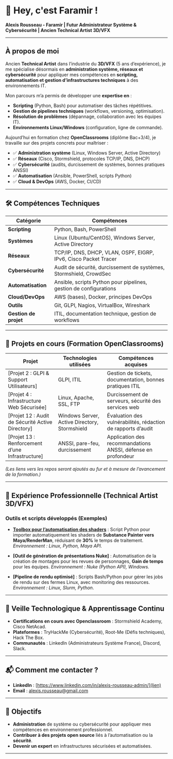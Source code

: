 # 👋 Hey, c'est Faramir !
**Alexis Rousseau - Faramir | Futur Administrateur Système & Cybersécurité | Ancien Technical Artist 3D/VFX**

---
## À propos de moi
Ancien **Technical Artist** dans l’industrie du **3D/VFX** (5 ans d’expérience), je me spécialise désormais en **administration système, réseaux et cybersécurité** pour appliquer mes compétences en **scripting, automatisation et gestion d’infrastructures techniques** à des environnements IT.

Mon parcours m’a permis de développer une **expertise en** :
- **Scripting** (Python, Bash) pour automatiser des tâches répétitives.
- **Gestion de pipelines techniques** (workflows, versioning, optimisation).
- **Résolution de problèmes** (dépannage, collaboration avec les équipes IT).
- **Environnements Linux/Windows** (configuration, ligne de commande).

Aujourd’hui en formation chez **OpenClassrooms** (diplôme Bac+3/4), je travaille sur des projets concrets pour maîtriser :
- ✅ **Administration système** (Linux, Windows Server, Active Directory)
- ✅ **Réseaux** (Cisco, Stormshield, protocoles TCP/IP, DNS, DHCP)
- ✅ **Cybersécurité** (audits, durcissement de systèmes, bonnes pratiques ANSSI)
- ✅ **Automatisation** (Ansible, PowerShell, scripts Python)
- ✅ **Cloud & DevOps** (AWS, Docker, CI/CD)

---
## 🛠 Compétences Techniques

| Catégorie               | Compétences                                                                 |
|-------------------------|-----------------------------------------------------------------------------|
| **Scripting**           | Python, Bash, PowerShell                                                   |
| **Systèmes**            | Linux (Ubuntu/CentOS), Windows Server, Active Directory                   |
| **Réseaux**             | TCP/IP, DNS, DHCP, VLAN, OSPF, EIGRP, IPv6, Cisco Packet Tracer            |
| **Cybersécurité**       | Audit de sécurité, durcissement de systèmes, Stormshield, CrowdSec        |
| **Automatisation**      | Ansible, scripts Python pour pipelines, gestion de configurations          |
| **Cloud/DevOps**        | AWS (bases), Docker, principes DevOps                                      |
| **Outils**              | Git, GLPI, Nagios, VirtualBox, Wireshark                                   |
| **Gestion de projet**   | ITIL, documentation technique, gestion de workflows                     |

---
## 📂 Projets en cours (Formation OpenClassrooms)

| Projet                                                                 | Technologies utilisées                          | Compétences acquises                                                                 |
|------------------------------------------------------------------------|--------------------------------------------------|--------------------------------------------------------------------------------------|
| [Projet 2 : GLPI & Support Utilisateurs]        | GLPI, ITIL                                       | Gestion de tickets, documentation, bonnes pratiques ITIL                          |
| [Projet 4 : Infrastructure Web Sécurisée]         | Linux, Apache, SSL, FTP                         | Durcissement de serveurs, sécurité des services web                                |
| [Projet 12 : Audit de Sécurité Active Directory]  | Windows Server, Active Directory, Stormshield   | Évaluation des vulnérabilités, rédaction de rapports d’audit                      |
| [Projet 13 : Renforcement d’une Infrastructure]  | ANSSI, pare-feu, durcissement                   | Application des recommandations ANSSI, défense en profondeur                     |

*(Les liens vers les repos seront ajoutés au fur et à mesure de l’avancement de la formation.)*

---
## 💼 Expérience Professionnelle (Technical Artist 3D/VFX)

### **Outils et scripts développés** (Exemples)
- **[Toolbox pour l’automatisation des shaders](https://github.com/FaramirDev/Python_3DTool/tree/main/Miraculous_Tool3D)** :
  Script Python pour importer automatiquement les shaders de **Substance Painter vers Maya/RenderMan**, réduisant de **30%** le temps de traitement.
  *Environnement : Linux, Python, Maya API.*

- **[Outil de génération de présentations Nuke]** :
  Automatisation de la création de montages pour les revues de personnages, **Gain de temps** pour les équipes.
  *Environnement : Nuke (Python API), Windows.*

- **[Pipeline de rendu optimisé]** :
  Scripts Bash/Python pour gérer les jobs de rendu sur des fermes Linux, avec monitoring des ressources.
  *Environnement : Linux, Slurm, Python.*

---
## 🌱 Veille Technologique & Apprentissage Continu
- **Certifications en cours avec Openclassroom** : Stormshield Academy, Cisco NetAcad.
- **Plateformes** : TryHackMe (Cybersécurité), Root-Me (Défis techniques), Hack The Box.
- **Communautés** : LinkedIn (Administrateurs Système France), Discord, Slack.

---
## 📬 Comment me contacter ?
- **LinkedIn** : [https://www.linkedin.com/in/alexis-rousseau-admin/](lien)
- **Email** : alexis.rousseau@gmail.com

---
## 🚀 Objectifs
- **Administration** de système ou cybersécurité pour appliquer mes compétences en environnement professionnel.
- **Contribuer à des projets open source** liés à l’automatisation ou la **sécurité**.
- **Devenir un expert** en infrastructures sécurisées et automatisées.

---

